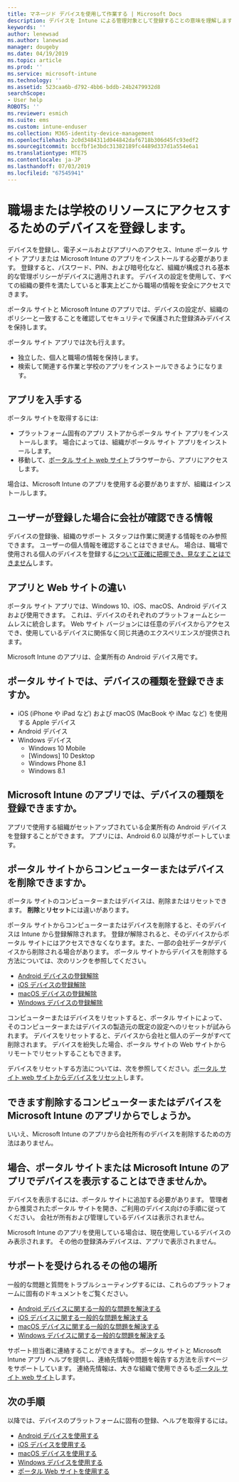 ```yaml
---
title: マネージド デバイスを使用して作業する | Microsoft Docs
description: デバイスを Intune による管理対象として登録することの意味を理解します。
keywords: ''
author: lenewsad
ms.author: lanewsad
manager: dougeby
ms.date: 04/19/2019
ms.topic: article
ms.prod: ''
ms.service: microsoft-intune
ms.technology: ''
ms.assetid: 523caa6b-d792-4bb6-bddb-24b2479932d8
searchScope:
- User help
ROBOTS: ''
ms.reviewer: esmich
ms.suite: ems
ms.custom: intune-enduser
ms.collection: M365-identity-device-management
ms.openlocfilehash: 2c0d3484311d044842daf6718b306d45fc93edf2
ms.sourcegitcommit: bccfbf1e3bdc31382189fc4489d337d1a554e6a1
ms.translationtype: MTE75
ms.contentlocale: ja-JP
ms.lasthandoff: 07/03/2019
ms.locfileid: "67545941"
---
```

# <a name="enroll-device-for-access-to-work-or-school-resources"></a>職場または学校のリソースにアクセスするためのデバイスを登録します。
デバイスを登録し、電子メールおよびアプリへのアクセス、Intune ポータル サイト アプリまたは Microsoft Intune のアプリをインストールする必要があります。 登録すると、パスワード、PIN、および暗号化など、組織が構成される基本的な管理ポリシーがデバイスに適用されます。 デバイスの設定を使用して、すべての組織の要件を満たしていると事実上どこから職場の情報を安全にアクセスできます。  

ポータル サイトと Microsoft Intune のアプリでは、デバイスの設定が、組織のポリシーと一致することを確認してセキュリティで保護された登録済みデバイスを保持します。 

ポータル サイト アプリでは次も行えます。  
* 独立した、個人と職場の情報を保持します。  
* 検索して関連する作業と学校のアプリをインストールできるようになります。   

## <a name="get-the-apps"></a>アプリを入手する
ポータル サイトを取得するには:

- プラットフォーム固有のアプリ ストアからポータル サイト アプリをインストールします。 場合によっては、組織がポータル サイト アプリをインストールします。  
- 移動して、[ポータル サイト web サイト](https://go.microsoft.com/fwlink/?linkid=2010980)ブラウザーから、アプリにアクセスします。  

場合は、Microsoft Intune のアプリを使用する必要がありますが、組織はインストールします。  


## <a name="what-information-can-my-company-see-when-i-enroll"></a>ユーザーが登録した場合に会社が確認できる情報
デバイスの登録後、組織のサポート スタッフは作業に関連する情報をのみ参照できます。 ユーザーの個人情報を確認することはできません。 場合は、職場で使用される個人のデバイスを登録する[について正確に把握でき、見なすことはできません](what-info-can-your-company-see-when-you-enroll-your-device-in-intune.md)します。  


## <a name="whats-the-difference-between-the-apps-and-the-website"></a>アプリと Web サイトの違い
ポータル サイト アプリでは、Windows 10、iOS、macOS、Android デバイスおよび使用できます。 これは、デバイスのそれぞれのプラットフォームとシームレスに統合します。 Web サイト バージョンには任意のデバイスからアクセスでき、使用しているデバイスに関係なく同じ共通のエクスペリエンスが提供されます。 

Microsoft Intune のアプリは、企業所有の Android デバイス用です。  

## <a name="what-kind-of-devices-can-you-enroll-with-company-portal"></a>ポータル サイトでは、デバイスの種類を登録できますか。
- iOS (iPhone や iPad など) および macOS (MacBook や iMac など) を使用する Apple デバイス
- Android デバイス
- Windows デバイス
    - Windows 10 Mobile
    - [Windows] 10 Desktop
    - Windows Phone 8.1
    - Windows 8.1

## <a name="what-kind-of-devices-can-you-enroll-with-the-microsoft-intune-app"></a>Microsoft Intune のアプリでは、デバイスの種類を登録できますか。  
アプリで使用する組織がセットアップされている企業所有の Android デバイスを登録することができます。 アプリには、Android 6.0 以降がサポートしています。 

## <a name="can-you-remove-a-computer-or-device-from-the-company-portal"></a>ポータル サイトからコンピューターまたはデバイスを削除できますか。
ポータル サイトのコンピューターまたはデバイスは、削除またはリセットできます。 **削除**と**リセット**には違いがあります。

ポータル サイトからコンピューターまたはデバイスを削除すると、そのデバイスは Intune から登録解除されます。 登録が解除されると、そのデバイスからポータル サイトにはアクセスできなくなります。また、一部の会社データがデバイスから削除される場合があります。 ポータル サイトからデバイスを削除する方法については、次のリンクを参照してください。  

- [Android デバイスの登録解除](unenroll-your-device-from-intune-android.md)
- [iOS デバイスの登録解除](unenroll-your-device-from-intune-ios.md)
- [macOS デバイスの登録解除](unenroll-your-device-from-intune-macos.md)
- [Windows デバイスの登録解除](unenroll-your-device-from-intune-windows.md)

コンピューターまたはデバイスをリセットすると、ポータル サイトによって、そのコンピューターまたはデバイスの製造元の既定の設定へのリセットが試みられます。 デバイスをリセットすると、デバイスから会社と個人のデータがすべて削除されます。 デバイスを紛失した場合、ポータル サイトの Web サイトからリモートでリセットすることもできます。  

デバイスをリセットする方法については、次を参照してください。[ポータル サイト web サイトからデバイスをリセット](reset-erase-your-device-cpwebsite.md)します。  

## <a name="can-you-remove-a-computer-or-device-from-the-microsoft-intune-app"></a>できます削除するコンピューターまたはデバイスを Microsoft Intune のアプリからでしょうか。
いいえ、Microsoft Intune のアプリから会社所有のデバイスを削除するための方法はありません。  

## <a name="what-if-i-cant-see-my-device-in-the-company-portal-or-microsoft-intune-app"></a>場合、ポータル サイトまたは Microsoft Intune のアプリでデバイスを表示することはできませんか。
デバイスを表示するには、ポータル サイトに追加する必要があります。 管理者から推奨されたポータル サイトを開き、ご利用のデバイス向けの手順に従ってください。 会社が所有および管理しているデバイスは表示されません。

Microsoft Intune のアプリを使用している場合は、現在使用しているデバイスのみ表示されます。 その他の登録済みデバイスは、アプリで表示されません。  

## <a name="where-else-can-i-go-for-help"></a>サポートを受けられるその他の場所  
一般的な問題と質問をトラブルシューティングするには、これらのプラットフォームに固有のドキュメントをご覧ください。  

- [Android デバイスに関する一般的な問題を解決する](check-compliance-on-your-device-android.md)  
- [iOS デバイスに関する一般的な問題を解決する](troubleshoot-your-device-ios.md)
- [macOS デバイスに関する一般的な問題を解決する](troubleshoot-your-device-macos.md)
- [Windows デバイスに関する一般的な問題を解決する](troubleshoot-your-device-windows.md)

サポート担当者に連絡することができますも。 ポータル サイトと Microsoft Intune アプリ ヘルプを提供し、連絡先情報や問題を報告する方法を示すページをサポートしています。 連絡先情報は、大きな組織で使用できるも[ポータル サイト web サイト](https://go.microsoft.com/fwlink/?linkid=2010980)します。  

## <a name="next-steps"></a>次の手順  

以降では、デバイスのプラットフォームに固有の登録、ヘルプを取得するには。  

- [Android デバイスを使用する](using-your-android-device-with-intune.md)
- [iOS デバイスを使用する](using-your-ios-device-with-intune.md)
- [macOS デバイスを使用する](using-your-macos-device-with-intune.md)
- [Windows デバイスを使用する](using-your-windows-device-with-intune.md)
- [ポータル Web サイトを使用する](using-the-intune-company-portal-website.md)


